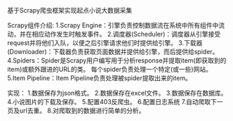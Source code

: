基于Scrapy爬虫框架实现起点小说大数据采集

Scrapy组件介绍:
1.Scrapy Engine：引擎负责控制数据流在系统中所有组件中流动，并在相应动作发生时触发事件。
2.调度器(Scheduler)：调度器从引擎接受request并将他们入队，以便之后引擎请求他们时提供给引擎。
3.下载器(Downloader)：下载器负责获取页面数据并提供给引擎，而后提供给spider。
4.Spiders：Spider是Scrapy用户编写用于分析response并提取item(即获取到的item)或额外跟进的URL的类。 每个spider负责处理一个特定(或一些)网站。
5.Item Pipeline：Item Pipeline负责处理被spider提取出来的item。

实现：
1.数据保存为json格式。
2.数据保存在excel文件。
3.数据保存在数据库。
4.小说图片的下载及保存。
5.配置403反爬虫。
6.配置日志系统
7.自动爬取下一页及url去重。
8.对爬取到的数据进行简单的分析。

